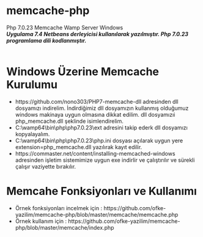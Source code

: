 # memcache-php
Php 7.0.23 Memcache Wamp Server  Windows
<br>
<strong>
  <em>Uygulama 7.4 Netbeans derleyicisi kullanılarak yazılmıştır. Php 7.0.23 programlama dili kodlanmıştır.</em>
</strong>
<br>
<br>
<h1>Windows Üzerine Memcache Kurulumu</h1>
<ul>
<li>
  https://github.com/nono303/PHP7-memcache-dll adresinden dll dosyamızı indirelim.
  İndirdiğimiz dll dosyamızın kullanmış olduğumuz windows makinaya uygun olmasına dikkat edilim. dll dosyamızıi
  php_memcache.dll şeklinde isimlendirelim.
</li>
<li>
  C:\wamp64\bin\php\php7.0.23\ext adresini takip ederk dll dosyamızı kopyalayalım.
</li>
<li>
  C:\wamp64\bin\php\php7.0.23\php.ini dosyası açılarak uygun yere extension=php_memcache.dll  yazılırak kayıt edilir.
</li>
<li>
  https://commaster.net/content/installing-memcached-windows adresinden işletim sistemimize uygun exe indirlir ve çalıştırılır 
  ve sürekli çalışır vaziyette bırakılır.
</li>
</ul>

<h1>Memcahe Fonksiyonları ve Kullanımı</h1>
<ul>
  <li>Örnek fonksiyonları incelmek için : https://github.com/ofke-yazilim/memcache-php/blob/master/memcache/memcache.php</li>
  <li>Örnek kullanım için : https://github.com/ofke-yazilim/memcache-php/blob/master/memcache/index.php</li>
</ul>
